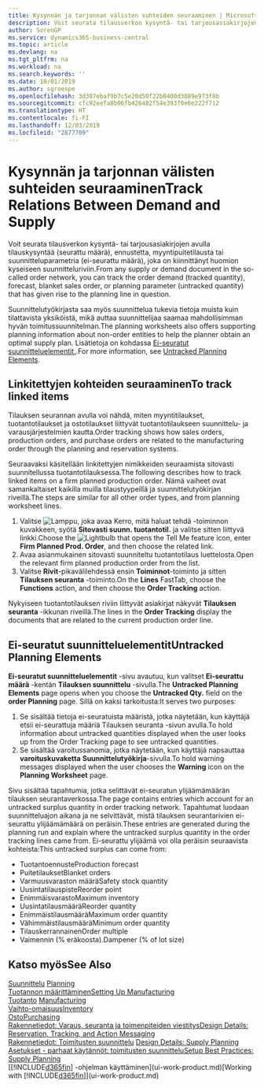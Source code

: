 ```yaml
---
title: Kysynnän ja tarjonnan välisten suhteiden seuraaminen | Microsoft Docs
description: Voit seurata tilausverkon kysyntä- tai tarjousasiakirjojen avulla tilauskysyntää (seurattu määrä), ennustetta, myyntipuitetilausta tai suunnitteluparametria (ei-seurattu määrä), joka on kiinnittänyt huomion kyseiseen suunnitteluriviin.
author: SorenGP
ms.service: dynamics365-business-central
ms.topic: article
ms.devlang: na
ms.tgt_pltfrm: na
ms.workload: na
ms.search.keywords: ''
ms.date: 10/01/2019
ms.author: sgroespe
ms.openlocfilehash: 3d387ebaf9b7c5e20d50f22b0400d3089e973f8b
ms.sourcegitcommit: cfc92eefa8b06fb426482f54e393f0e6e222f712
ms.translationtype: HT
ms.contentlocale: fi-FI
ms.lasthandoff: 12/03/2019
ms.locfileid: "2877709"
---
```

# <a name="track-relations-between-demand-and-supply"></a><span data-ttu-id="622cd-103">Kysynnän ja tarjonnan välisten suhteiden seuraaminen</span><span class="sxs-lookup"><span data-stu-id="622cd-103">Track Relations Between Demand and Supply</span></span>
<span data-ttu-id="622cd-104">Voit seurata tilausverkon kysyntä- tai tarjousasiakirjojen avulla tilauskysyntää (seurattu määrä), ennustetta, myyntipuitetilausta tai suunnitteluparametria (ei-seurattu määrä), joka on kiinnittänyt huomion kyseiseen suunnitteluriviin.</span><span class="sxs-lookup"><span data-stu-id="622cd-104">From any supply or demand document in the so-called order network, you can track the order demand (tracked quantity), forecast, blanket sales order, or planning parameter (untracked quantity) that has given rise to the planning line in question.</span></span>

<span data-ttu-id="622cd-105">Suunnittelutyökirjasta saa myös suunnittelua tukevia tietoja muista kuin tilattavista yksiköistä, mikä auttaa suunnittelijaa saamaa mahdollisimman hyvän toimitussuunnitelman.</span><span class="sxs-lookup"><span data-stu-id="622cd-105">The planning worksheets also offers supporting planning information about non-order entities to help the planner obtain an optimal supply plan.</span></span> <span data-ttu-id="622cd-106">Lisätietoja on kohdassa [Ei-seuratut suunnitteluelementit.](production-how-track-demand-supply.md#untracked-planning-elements).</span><span class="sxs-lookup"><span data-stu-id="622cd-106">For more information, see [Untracked Planning Elements](production-how-track-demand-supply.md#untracked-planning-elements).</span></span>

## <a name="to-track-linked-items"></a><span data-ttu-id="622cd-107">Linkitettyjen kohteiden seuraaminen</span><span class="sxs-lookup"><span data-stu-id="622cd-107">To track linked items</span></span>
<span data-ttu-id="622cd-108">Tilauksen seurannan avulla voi nähdä, miten myyntitilaukset, tuotantotilaukset ja ostotilaukset liittyvät tuotantotilaukseen suunnittelu- ja varausjärjestelmien kautta.</span><span class="sxs-lookup"><span data-stu-id="622cd-108">Order tracking shows how sales orders, production orders, and purchase orders are related to the manufacturing order through the planning and reservation systems.</span></span>

<span data-ttu-id="622cd-109">Seuraavaksi käsitellään linkitettyjen nimikkeiden seuraamista sitovasti suunnitellussa tuotantotilauksessa.</span><span class="sxs-lookup"><span data-stu-id="622cd-109">The following describes how to track linked items on a firm planned production order.</span></span> <span data-ttu-id="622cd-110">Nämä vaiheet ovat samankaltaiset kaikilla muilla tilaustyypeillä ja suunnittelutyökirjan riveillä.</span><span class="sxs-lookup"><span data-stu-id="622cd-110">The steps are similar for all other order types, and from planning worksheet lines.</span></span>

1. <span data-ttu-id="622cd-111">Valitse ![Lamppu, joka avaa Kerro, mitä haluat tehdä -toiminnon](media/ui-search/search_small.png "Kerro, mitä haluat tehdä") kuvakkeen, syötä **Sitovasti suunn. tuotantotil.** ja valitse sitten liittyvä linkki.</span><span class="sxs-lookup"><span data-stu-id="622cd-111">Choose the ![Lightbulb that opens the Tell Me feature](media/ui-search/search_small.png "Tell me what you want to do") icon, enter **Firm Planned Prod. Order**, and then choose the related link.</span></span>
2. <span data-ttu-id="622cd-112">Avaa asianmukainen sitovasti suunniteltu tuotantotilaus luettelosta.</span><span class="sxs-lookup"><span data-stu-id="622cd-112">Open the relevant firm planned production order from the list.</span></span>
3. <span data-ttu-id="622cd-113">Valitse **Rivit**-pikavälilehdessä ensin **Toiminnot**-toiminto ja sitten **Tilauksen seuranta** -toiminto.</span><span class="sxs-lookup"><span data-stu-id="622cd-113">On the **Lines** FastTab, choose the **Functions** action, and then choose the **Order Tracking** action.</span></span>

<span data-ttu-id="622cd-114">Nykyiseen tuotantotilauksen riviin liittyvät asiakirjat näkyvät **Tilauksen seuranta** -ikkunan riveillä.</span><span class="sxs-lookup"><span data-stu-id="622cd-114">The lines in the **Order Tracking** display the documents that are related to the current production order line.</span></span>

## <a name="untracked-planning-elements"></a><span data-ttu-id="622cd-115">Ei-seuratut suunnitteluelementit</span><span class="sxs-lookup"><span data-stu-id="622cd-115">Untracked Planning Elements</span></span>
<span data-ttu-id="622cd-116">**Ei-seuratut suunnitteluelementit** -sivu avautuu, kun valitset **Ei-seurattu määrä** -kentän **Tilauksen suunnittelu** -sivulla.</span><span class="sxs-lookup"><span data-stu-id="622cd-116">The **Untracked Planning Elements** page opens when you choose the **Untracked Qty.** field on the **order Planning** page.</span></span> <span data-ttu-id="622cd-117">Sillä on kaksi tarkoitusta:</span><span class="sxs-lookup"><span data-stu-id="622cd-117">It serves two purposes:</span></span>

1. <span data-ttu-id="622cd-118">Se sisältää tietoja ei-seuratuista määristä, jotka näytetään, kun käyttäjä etsii ei-seurattuja määriä Tilauksen seuranta -sivun avulla.</span><span class="sxs-lookup"><span data-stu-id="622cd-118">To hold information about untracked quantities displayed when the user looks up from the Order Tracking page to see untracked quantities.</span></span>
2. <span data-ttu-id="622cd-119">Se sisältää varoitussanomia, jotka näytetään, kun käyttäjä napsauttaa **varoituskuvaketta** **Suunnittelutyökirja**-sivulla.</span><span class="sxs-lookup"><span data-stu-id="622cd-119">To hold warning messages displayed when the user chooses the **Warning** icon on the **Planning Worksheet** page.</span></span>

<span data-ttu-id="622cd-120">Sivu sisältää tapahtumia, jotka selittävät ei-seuratun ylijäämämäärän tilauksen seurantaverkossa.</span><span class="sxs-lookup"><span data-stu-id="622cd-120">The page contains entries which account for an untracked surplus quantity in order tracking network.</span></span> <span data-ttu-id="622cd-121">Tapahtumat luodaan suunnitteluajon aikana ja ne selvittävät, mistä tilauksen seurantarivien ei-seurattu ylijäämämäärä on peräisin.</span><span class="sxs-lookup"><span data-stu-id="622cd-121">These entries are generated during the planning run and explain where the untracked surplus quantity in the order tracking lines came from.</span></span> <span data-ttu-id="622cd-122">Ei-seurattu ylijäämä voi olla peräisin seuraavista kohteista:</span><span class="sxs-lookup"><span data-stu-id="622cd-122">This untracked surplus can come from:</span></span>

- <span data-ttu-id="622cd-123">Tuotantoennuste</span><span class="sxs-lookup"><span data-stu-id="622cd-123">Production forecast</span></span>
- <span data-ttu-id="622cd-124">Puitetilaukset</span><span class="sxs-lookup"><span data-stu-id="622cd-124">Blanket orders</span></span>
- <span data-ttu-id="622cd-125">Varmuusvaraston määrä</span><span class="sxs-lookup"><span data-stu-id="622cd-125">Safety stock quantity</span></span>
- <span data-ttu-id="622cd-126">Uusintatilauspiste</span><span class="sxs-lookup"><span data-stu-id="622cd-126">Reorder point</span></span>
- <span data-ttu-id="622cd-127">Enimmäisvarasto</span><span class="sxs-lookup"><span data-stu-id="622cd-127">Maximum inventory</span></span>
- <span data-ttu-id="622cd-128">Uusintatilausmäärä</span><span class="sxs-lookup"><span data-stu-id="622cd-128">Reorder quantity</span></span>
- <span data-ttu-id="622cd-129">Enimmäistilausmäärä</span><span class="sxs-lookup"><span data-stu-id="622cd-129">Maximum order quantity</span></span>
- <span data-ttu-id="622cd-130">Vähimmäistilausmäärä</span><span class="sxs-lookup"><span data-stu-id="622cd-130">Minimum order quantity</span></span>
- <span data-ttu-id="622cd-131">Tilauskerrannainen</span><span class="sxs-lookup"><span data-stu-id="622cd-131">Order multiple</span></span>
- <span data-ttu-id="622cd-132">Vaimennin (% eräkoosta).</span><span class="sxs-lookup"><span data-stu-id="622cd-132">Dampener (% of lot size)</span></span>

## <a name="see-also"></a><span data-ttu-id="622cd-133">Katso myös</span><span class="sxs-lookup"><span data-stu-id="622cd-133">See Also</span></span>  
<span data-ttu-id="622cd-134">[Suunnittelu](production-planning.md) </span><span class="sxs-lookup"><span data-stu-id="622cd-134">[Planning](production-planning.md) </span></span>  
[<span data-ttu-id="622cd-135">Tuotannon määrittäminen</span><span class="sxs-lookup"><span data-stu-id="622cd-135">Setting Up Manufacturing</span></span>](production-configure-production-processes.md)  
<span data-ttu-id="622cd-136">[Tuotanto](production-manage-manufacturing.md)  </span><span class="sxs-lookup"><span data-stu-id="622cd-136">[Manufacturing](production-manage-manufacturing.md)  </span></span>  
[<span data-ttu-id="622cd-137">Vaihto-omaisuus</span><span class="sxs-lookup"><span data-stu-id="622cd-137">Inventory</span></span>](inventory-manage-inventory.md)  
[<span data-ttu-id="622cd-138">Osto</span><span class="sxs-lookup"><span data-stu-id="622cd-138">Purchasing</span></span>](purchasing-manage-purchasing.md)  
[<span data-ttu-id="622cd-139">Rakennetiedot: Varaus, seuranta ja toimenpiteiden viestitys</span><span class="sxs-lookup"><span data-stu-id="622cd-139">Design Details: Reservation, Tracking, and Action Messaging</span></span>](design-details-reservation-order-tracking-and-action-messaging.md)  
<span data-ttu-id="622cd-140">[Rakennetiedot: Toimitusten suunnittelu](design-details-supply-planning.md) </span><span class="sxs-lookup"><span data-stu-id="622cd-140">[Design Details: Supply Planning](design-details-supply-planning.md) </span></span>  
[<span data-ttu-id="622cd-141">Asetukset - parhaat käytännöt: toimitusten suunnittelu</span><span class="sxs-lookup"><span data-stu-id="622cd-141">Setup Best Practices: Supply Planning</span></span>](setup-best-practices-supply-planning.md)  
<span data-ttu-id="622cd-142">[[!INCLUDE[d365fin](includes/d365fin_md.md)] -ohjelman käyttäminen](ui-work-product.md)</span><span class="sxs-lookup"><span data-stu-id="622cd-142">[Working with [!INCLUDE[d365fin](includes/d365fin_md.md)]](ui-work-product.md)</span></span>
